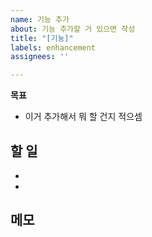```yaml
---
name: 기능 추가
about: 기능 추가할 거 있으면 작성
title: "[기눙]"
labels: enhancement
assignees: ''

---
```


**목표**
- 이거 추가해서 뭐 할 건지 적으셈

**할 일**
- 
- 
- 

**메모**
-
